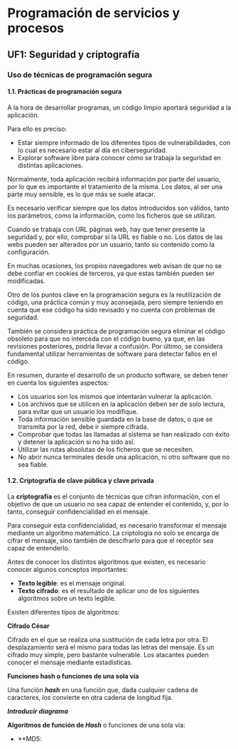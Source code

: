 # Programación de servicios y procesos

## UF1: Seguridad y criptografía

### Uso de técnicas de programación segura

#### 1.1. Prácticas de programación segura

A la hora de desarrollar programas, un código limpio aportará seguridad a la aplicación.

Para ello es preciso:

- Estar siempre informado de los diferentes tipos de vulnerabilidades, con lo cual es necesario estar al día en ciberseguridad.
- Explorar software libre para conocer cómo se trabaja la seguridad en distintas aplicaciones.

Normalmente, toda aplicación recibirá información por parte del usuario, por lo que es importante el tratamiento de la misma. Los datos, al ser una parte muy sensible, es lo que más se suele atacar.

Es necesario verificar siempre que los datos introducidos son válidos, tanto los parámetros, como la información, como los ficheros que se utilizan.

Cuando se trabaja con URL páginas web, hay que tener presente la seguridad y, por ello, comprobar si la URL es fiable o no. Los datos de las webs pueden ser alterados por un usuario, tanto su contenido como la configuración.

En muchas ocasiones, los propios navegadores web avisan de que no se debe confiar en cookies de terceros, ya que estas también pueden ser modificadas.

Otro de los puntos clave en la programación segura es la reutilización de código, una práctica común y muy aconsejada, pero siempre teniendo en cuenta que ese código ha sido revisado y no cuenta con problemas de seguridad.

También se considera práctica de programación segura eliminar el código obsoleto para que no interceda con el código bueno, ya que, en las revisiones posteriores, podría llevar a confusión. Por último, se considera fundamental utilizar herramientas de software para detectar fallos en el código.

En resumen, durante el desarrollo de un producto software, se deben tener en cuenta los siguientes aspectos:

- Los usuarios son los mismos que intentarán vulnerar la aplicación.
- Los archivos que se utilicen en la aplicación deben ser de solo lectura, para evitar que un usuario los modifique.
- Toda información sensible guardada en la base de datos, o que se transmita por la red, debe ir siempre cifrada.
- Comprobar que todas las llamadas al sistema se han realizado con éxito y detener la aplicación si no ha sido así.
- Utilizar las rutas absolutas de los ficheros que se necesiten.
- No abrir nunca terminales desde una aplicación, ni otro software que no sea fiable.

#### 1.2. Criptografía de clave pública y clave privada

La **criptografía** es el conjunto de técnicas que cifran información, con el objetivo de que un usuario no sea capaz de entender el contenido, y, por lo tanto, conseguir confidencialidad en el mensaje.

Para conseguir esta confidencialidad, es necesario transformar el mensaje mediante un algoritmo matemático. La criptología no solo se encarga de cifrar el mensaje, sino también de descifrarlo para que el receptor sea capaz de entenderlo.

Antes de conocer los distintos algoritmos que existen, es necesario conocer algunos conceptos importantes:

- **Texto legible**: es el mensaje original.
- **Texto cifrado**: es el resultado de aplicar uno de los siguientes algoritmos sobre un texto legible.

Existen diferentes tipos de algoritmos:

**Cifrado César**

Cifrado en el que se realiza una sustitución de cada letra por otra. El desplazamiento será el mismo para todas las letras del mensaje. Es un cifrado muy simple, pero bastante vulnerable. Los atacantes pueden conocer el mensaje mediante estadísticas. 

**Funciones hash o funciones de una sola vía**

Una función ***hash*** en una función que, dada cualquier cadena de caracteres, los convierte en otra cadena de longitud fija.

***Introducir diagrama***

**Algoritmos de función de *Hash*** o funciones de una sola vía:

- **MD5: 
